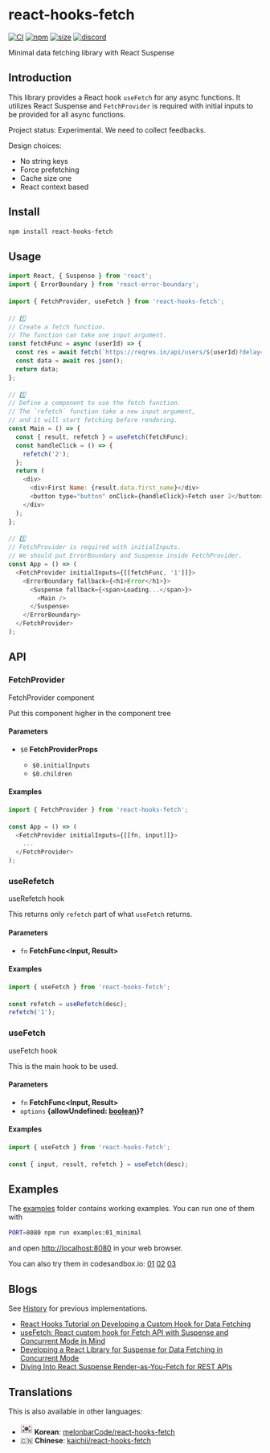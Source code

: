 # react-hooks-fetch

[![CI](https://img.shields.io/github/workflow/status/dai-shi/react-hooks-fetch/CI)](https://github.com/dai-shi/react-hooks-fetch/actions?query=workflow%3ACI)
[![npm](https://img.shields.io/npm/v/react-hooks-fetch)](https://www.npmjs.com/package/react-hooks-fetch)
[![size](https://img.shields.io/bundlephobia/minzip/react-hooks-fetch)](https://bundlephobia.com/result?p=react-hooks-fetch)
[![discord](https://img.shields.io/discord/627656437971288081)](https://discord.gg/MrQdmzd)

Minimal data fetching library with React Suspense

## Introduction

This library provides a React hook `useFetch` for any async functions.
It utilizes React Suspense and `FetchProvider` is required
with initial inputs to be provided for all async functions.

Project status: Experimental. We need to collect feedbacks.

Design choices:

*   No string keys
*   Force prefetching
*   Cache size one
*   React context based

## Install

```bash
npm install react-hooks-fetch
```

## Usage

```javascript
import React, { Suspense } from 'react';
import { ErrorBoundary } from 'react-error-boundary';

import { FetchProvider, useFetch } from 'react-hooks-fetch';

// 1️⃣
// Create a fetch function.
// The function can take one input argument.
const fetchFunc = async (userId) => {
  const res = await fetch(`https://reqres.in/api/users/${userId}?delay=3`);
  const data = await res.json();
  return data;
};

// 2️⃣
// Define a component to use the fetch function.
// The `refetch` function take a new input argument,
// and it will start fetching before rendering.
const Main = () => {
  const { result, refetch } = useFetch(fetchFunc);
  const handleClick = () => {
    refetch('2');
  };
  return (
    <div>
      <div>First Name: {result.data.first_name}</div>
      <button type="button" onClick={handleClick}>Fetch user 2</button>
    </div>
  );
};

// 3️⃣
// FetchProvider is required with initialInputs.
// We should put ErrorBoundary and Suspense inside FetchProvider.
const App = () => (
  <FetchProvider initialInputs={[[fetchFunc, '1']]}>
    <ErrorBoundary fallback={<h1>Error</h1>}>
      <Suspense fallback={<span>Loading...</span>}>
        <Main />
      </Suspense>
    </ErrorBoundary>
  </FetchProvider>
);
```

## API

<!-- Generated by documentation.js. Update this documentation by updating the source code. -->

### FetchProvider

FetchProvider component

Put this component higher in the component tree

#### Parameters

*   `$0` **FetchProviderProps** 

    *   `$0.initialInputs`  
    *   `$0.children`  

#### Examples

```javascript
import { FetchProvider } from 'react-hooks-fetch';

const App = () => (
  <FetchProvider initialInputs={[[fn, input]]}>
    ...
  </FetchProvider>
);
```

### useRefetch

useRefetch hook

This returns only `refetch` part of what `useFetch` returns.

#### Parameters

*   `fn` **FetchFunc\<Input, Result>** 

#### Examples

```javascript
import { useFetch } from 'react-hooks-fetch';

const refetch = useRefetch(desc);
refetch('1');
```

### useFetch

useFetch hook

This is the main hook to be used.

#### Parameters

*   `fn` **FetchFunc\<Input, Result>** 
*   `options` **{allowUndefined: [boolean](https://developer.mozilla.org/docs/Web/JavaScript/Reference/Global_Objects/Boolean)}?** 

#### Examples

```javascript
import { useFetch } from 'react-hooks-fetch';

const { input, result, refetch } = useFetch(desc);
```

## Examples

The [examples](examples) folder contains working examples.
You can run one of them with

```bash
PORT=8080 npm run examples:01_minimal
```

and open <http://localhost:8080> in your web browser.

You can also try them in codesandbox.io:
[01](https://codesandbox.io/s/github/dai-shi/react-hooks-fetch/tree/main/examples/01\_minimal)
[02](https://codesandbox.io/s/github/dai-shi/react-hooks-fetch/tree/main/examples/02\_typescript)
[03](https://codesandbox.io/s/github/dai-shi/react-hooks-fetch/tree/main/examples/03\_noinit)

## Blogs

See [History](./HISTORY.md) for previous implementations.

*   [React Hooks Tutorial on Developing a Custom Hook for Data Fetching](https://blog.axlight.com/posts/react-hooks-tutorial-on-developing-a-custom-hook-for-data-fetching/)
*   [useFetch: React custom hook for Fetch API with Suspense and Concurrent Mode in Mind](https://blog.axlight.com/posts/usefetch-react-custom-hook-for-fetch-api-with-suspense-and-concurrent-mode-in-mind/)
*   [Developing a React Library for Suspense for Data Fetching in Concurrent Mode](https://blog.axlight.com/posts/developing-a-react-library-for-suspense-for-data-fetching-in-concurrent-mode/)
*   [Diving Into React Suspense Render-as-You-Fetch for REST APIs](https://blog.axlight.com/posts/diving-into-react-suspense-render-as-you-fetch-for-rest-apis/)

## Translations

This is also available in other languages:

*   ![ko](https://raw.githubusercontent.com/gosquared/flags/master/flags/flags/shiny/24/South-Korea.png) **Korean**: [melonbarCode/react-hooks-fetch](https://github.com/melonbarCode/react-hooks-fetch)
*   :cn: **Chinese**: [kaichii/react-hooks-fetch](https://github.com/kaichii/react-hooks-fetch/blob/main/README-zh.md)
